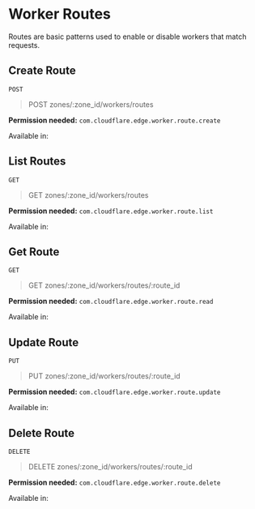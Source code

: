 # Worker Routes

Routes are basic patterns used to enable or disable workers that match requests.

## Create Route

`POST` 

> POST zones/:zone_id/workers/routes

**Permission needed:** `com.cloudflare.edge.worker.route.create`

Available in:




## List Routes

`GET` 

> GET zones/:zone_id/workers/routes

**Permission needed:** `com.cloudflare.edge.worker.route.list`

Available in:




## Get Route

`GET` 

> GET zones/:zone_id/workers/routes/:route_id

**Permission needed:** `com.cloudflare.edge.worker.route.read`

Available in:




## Update Route

`PUT` 

> PUT zones/:zone_id/workers/routes/:route_id

**Permission needed:** `com.cloudflare.edge.worker.route.update`

Available in:




## Delete Route

`DELETE` 

> DELETE zones/:zone_id/workers/routes/:route_id

**Permission needed:** `com.cloudflare.edge.worker.route.delete`

Available in:



